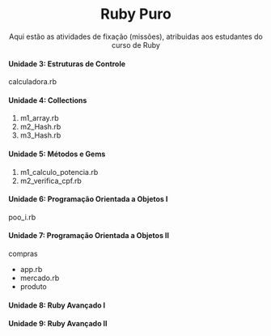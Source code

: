 <h1 align="center"> Ruby Puro </h1>

<p align="center"> Aqui estão as atividades de fixação (missões), atribuidas aos estudantes do curso de Ruby</p>

<h4 <b> Unidade 3: Estruturas de Controle </h4>

   calculadora.rb
    
<h4 <b> Unidade 4: Collections</h4>
<ol>
  <li> m1_array.rb</li>

  <li> m2_Hash.rb</li>

  <li> m3_Hash.rb</li>
 </ol>

<h4 <b> Unidade 5: Métodos e Gems </h4>
<ol>
  <li> m1_calculo_potencia.rb</li>

  <li> m2_verifica_cpf.rb</li>
</ol>

<h4 p <b> Unidade 6: Programação Orientada a Objetos I</h4></p> 

   poo_i.rb
   
<h4 <b> Unidade 7: Programação Orientada a Objetos II</h4>

   compras   
      <ul><li>app.rb</li>
      <li>mercado.rb</li>
      <li>produto</li></ul>

<h4 <b> Unidade 8: Ruby Avançado I</h4>


<h4 <b> Unidade 9: Ruby Avançado II</h4>
